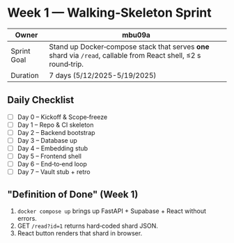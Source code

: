 # Week 1 — Walking‑Skeleton Sprint

Owner | mbu09a
--- | ---
Sprint Goal | Stand up Docker‑compose stack that serves **one** shard via `/read`, callable from React shell, ≤2 s round‑trip.
Duration | 7 days (5/12/2025-5/19/2025)

## Daily Checklist
- [ ] Day 0 – Kickoff & Scope‑freeze
- [ ] Day 1 – Repo & CI skeleton
- [ ] Day 2 – Backend bootstrap
- [ ] Day 3 – Database up
- [ ] Day 4 – Embedding stub
- [ ] Day 5 – Frontend shell
- [ ] Day 6 – End‑to‑end loop
- [ ] Day 7 – Vault stub + retro

## "Definition of Done" (Week 1)
1. `docker compose up` brings up FastAPI + Supabase + React without errors.
2. GET `/read?id=1` returns hard‑coded shard JSON.
3. React button renders that shard in browser.